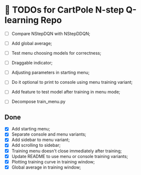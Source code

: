 # 📝 TODOs for CartPole N-step Q-learning Repo

- [ ] Compare NStepDQN with NStepDDQN;
- [ ] Add global average;
- [ ] Test menu choosing models for correctness;
- [ ] Draggable indicator;
- [ ] Adjusting parameters in starting menu;
- [ ] Do it optional to print to console using menu training variant;
- [ ] Add feature to test model after training in menu mode;
- [ ] Decompose train_menu.py


## Done
- [x] Add starting menu;
- [x] Separate console and menu variants;
- [x] Add sidebar to menu variant;
- [x] Add scrolling to sidebar;
- [x] Training menu doesn't close immediately after training;
- [x] Update README to use menu or console training variants;
- [x] Plotting training curve in training window;
- [x] Global average in training window;
